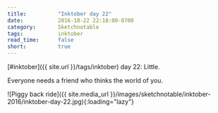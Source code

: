 ```yaml
---
title:          "Inktober day 22"
date:           2016-10-22 22:18:00-0700
category:       Sketchnotable
tags:           inktober
read_time:      false
short:          true
---
```

[#inktober]({{ site.url }}/tags/inktober) day 22: Little.

Everyone needs a friend who thinks the world of you.

![Piggy back ride]({{ site.media_url }}/images/sketchnotable/inktober-2016/inktober-day-22.jpg){:loading="lazy"}
